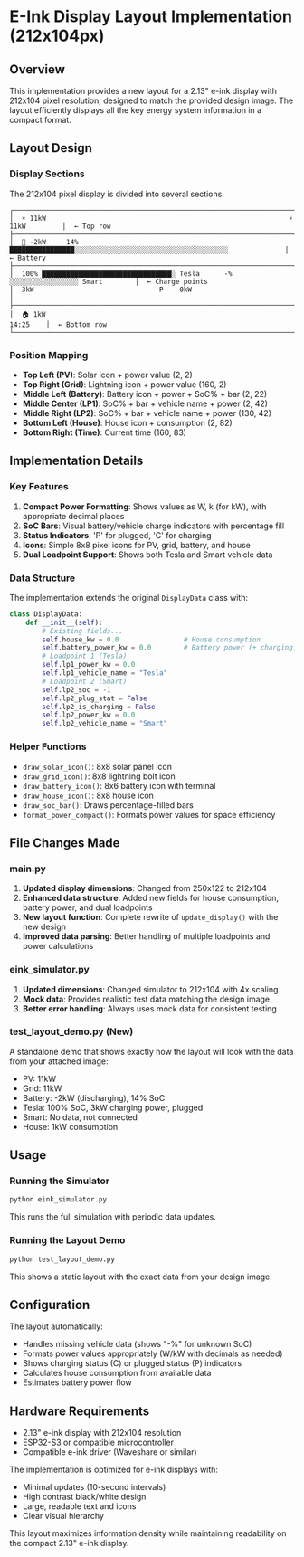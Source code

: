 # E-Ink Display Layout Implementation (212x104px)

## Overview
This implementation provides a new layout for a 2.13" e-ink display with 212x104 pixel resolution, designed to match the provided design image. The layout efficiently displays all the key energy system information in a compact format.

## Layout Design

### Display Sections
The 212x104 pixel display is divided into several sections:

```
┌─────────────────────────────────────────────────────────────────────────────────────┐
│  ☀ 11kW                                                            ⚡ 11kW         │  ← Top row
├─────────────────────────────────────────────────────────────────────────────────────┤
│  🔋 -2kW     14% ████████████████░░░░░░░░░░░░░░░░░░░░░░░░░░░░░░░░░░░░░░              │  ← Battery
├─────────────────────────────────────────────────────────────────────────────────────┤
│  100% ████████████████████████████████░ Tesla      -% ░░░░░░░░░░░░░░░░░ Smart        │  ← Charge points
│  3kW                               P    0kW                                          │
├─────────────────────────────────────────────────────────────────────────────────────┤
│  🏠 1kW                                                                    14:25    │  ← Bottom row
└─────────────────────────────────────────────────────────────────────────────────────┘
```

### Position Mapping
- **Top Left (PV)**: Solar icon + power value (2, 2)
- **Top Right (Grid)**: Lightning icon + power value (160, 2)
- **Middle Left (Battery)**: Battery icon + power + SoC% + bar (2, 22)
- **Middle Center (LP1)**: SoC% + bar + vehicle name + power (2, 42)
- **Middle Right (LP2)**: SoC% + bar + vehicle name + power (130, 42)
- **Bottom Left (House)**: House icon + consumption (2, 82)
- **Bottom Right (Time)**: Current time (160, 83)

## Implementation Details

### Key Features
1. **Compact Power Formatting**: Shows values as W, k (for kW), with appropriate decimal places
2. **SoC Bars**: Visual battery/vehicle charge indicators with percentage fill
3. **Status Indicators**: 'P' for plugged, 'C' for charging
4. **Icons**: Simple 8x8 pixel icons for PV, grid, battery, and house
5. **Dual Loadpoint Support**: Shows both Tesla and Smart vehicle data

### Data Structure
The implementation extends the original `DisplayData` class with:
```python
class DisplayData:
    def __init__(self):
        # Existing fields...
        self.house_kw = 0.0                # House consumption
        self.battery_power_kw = 0.0        # Battery power (+ charging, - discharging)
        # Loadpoint 1 (Tesla)
        self.lp1_power_kw = 0.0
        self.lp1_vehicle_name = "Tesla"
        # Loadpoint 2 (Smart)
        self.lp2_soc = -1
        self.lp2_plug_stat = False
        self.lp2_is_charging = False
        self.lp2_power_kw = 0.0
        self.lp2_vehicle_name = "Smart"
```

### Helper Functions
- `draw_solar_icon()`: 8x8 solar panel icon
- `draw_grid_icon()`: 8x8 lightning bolt icon
- `draw_battery_icon()`: 8x6 battery icon with terminal
- `draw_house_icon()`: 8x8 house icon
- `draw_soc_bar()`: Draws percentage-filled bars
- `format_power_compact()`: Formats power values for space efficiency

## File Changes Made

### main.py
1. **Updated display dimensions**: Changed from 250x122 to 212x104
2. **Enhanced data structure**: Added new fields for house consumption, battery power, and dual loadpoints
3. **New layout function**: Complete rewrite of `update_display()` with the new design
4. **Improved data parsing**: Better handling of multiple loadpoints and power calculations

### eink_simulator.py
1. **Updated dimensions**: Changed simulator to 212x104 with 4x scaling
2. **Mock data**: Provides realistic test data matching the design image
3. **Better error handling**: Always uses mock data for consistent testing

### test_layout_demo.py (New)
A standalone demo that shows exactly how the layout will look with the data from your attached image:
- PV: 11kW
- Grid: 11kW 
- Battery: -2kW (discharging), 14% SoC
- Tesla: 100% SoC, 3kW charging power, plugged
- Smart: No data, not connected
- House: 1kW consumption

## Usage

### Running the Simulator
```bash
python eink_simulator.py
```
This runs the full simulation with periodic data updates.

### Running the Layout Demo
```bash
python test_layout_demo.py
```
This shows a static layout with the exact data from your design image.

## Configuration
The layout automatically:
- Handles missing vehicle data (shows "-%" for unknown SoC)
- Formats power values appropriately (W/kW with decimals as needed)
- Shows charging status (C) or plugged status (P) indicators
- Calculates house consumption from available data
- Estimates battery power flow

## Hardware Requirements
- 2.13" e-ink display with 212x104 resolution
- ESP32-S3 or compatible microcontroller
- Compatible e-ink driver (Waveshare or similar)

The implementation is optimized for e-ink displays with:
- Minimal updates (10-second intervals)
- High contrast black/white design
- Large, readable text and icons
- Clear visual hierarchy

This layout maximizes information density while maintaining readability on the compact 2.13" e-ink display.